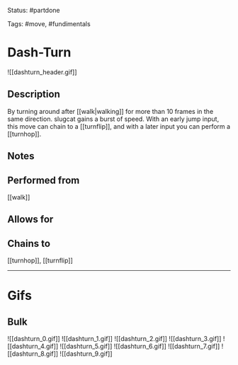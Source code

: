 Status: #partdone

Tags: #move, #fundimentals

# Dash-Turn
![[dashturn_header.gif]]
## Description
By turning around after [[walk|walking]] for more than 10 frames in the same direction. slugcat gains a burst of speed. With an early jump input, this move can chain to a [[turnflip]], and with a later input you can perform a [[turnhop]].

## Notes


## Performed from
[[walk]]

## Allows for


## Chains to
[[turnhop]], [[turnflip]]

___
# Gifs
## Bulk
![[dashturn_0.gif]]
![[dashturn_1.gif]]
![[dashturn_2.gif]]
![[dashturn_3.gif]]
![[dashturn_4.gif]]
![[dashturn_5.gif]]
![[dashturn_6.gif]]
![[dashturn_7.gif]]
![[dashturn_8.gif]]
![[dashturn_9.gif]]